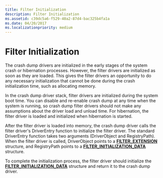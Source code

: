 ```yaml
---
title: Filter Initialization
description: Filter Initialization
ms.assetid: c39dc5a6-f529-40a2-87d4-bac325b4fa1a
ms.date: 04/20/2017
ms.localizationpriority: medium
---
```


# Filter Initialization


The crash dump drivers are initialized in the early stages of the system crash or hibernation processes. However, the filter drivers are initialized as soon as they are loaded. This gives the filter drivers an opportunity to do any necessary initialization that cannot be done during the crash initialization time, such as allocating memory.

In the crash dump driver stack, filter drivers are initialized during the system boot time. You can disable and re-enable crash dump at any time when the system is running, so crash dump filter drivers should not make any assumptions about the driver load and unload time. For hibernation, the filter driver is loaded and initialized when hibernation is started.

After the filter driver is loaded into memory, the crash dump driver calls the filter driver's DriverEntry function to initialize the filter driver. The standard DriverEntry function takes two arguments (DriverObject and RegistryPath). When the filter driver is called, DriverObject points to a [**FILTER\_EXTENSION**](https://docs.microsoft.com/windows-hardware/drivers/ddi/ntdddump/ns-ntdddump-_filter_extension) structure, and RegistryPath points to a [**FILTER\_INITIALIZATION\_DATA**](https://docs.microsoft.com/windows-hardware/drivers/ddi/ntdddump/ns-ntdddump-_filter_initialization_data) structure.

To complete the initialization process, the filter driver should initialize the [**FILTER\_INITIALIZATION\_DATA**](https://docs.microsoft.com/windows-hardware/drivers/ddi/ntdddump/ns-ntdddump-_filter_initialization_data) structure and return it to the crash dump driver.

 

 




